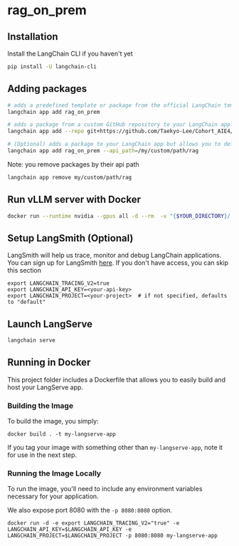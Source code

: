 # rag_on_prem

## Installation

Install the LangChain CLI if you haven't yet

```bash
pip install -U langchain-cli
```

## Adding packages

```bash
# adds a predefined template or package from the official LangChain templates repository to your application. (https://github.com/langchain-ai/langchain/tree/master/templates) 
langchain app add rag_on_prem

# adds a package from a custom GitHub repository to your LangChain application. (git+url or $OWNER/$REPO)
langchain app add --repo git+https://github.com/Taekyo-Lee/Cohort_AIE4/tree/main/Week%209/LangServe/my-app

# (Optional) adds a package to your LangChain app but allows you to define a custom API path where this package will be accessible. (defaults to `/{package_name}`)
langchain app add rag_on_prem --api_path=/my/custom/path/rag
```

Note: you remove packages by their api path

```bash
langchain app remove my/custom/path/rag
```

## Run vLLM server with Docker
```bash
docker run --runtime nvidia --gpus all -d --rm  -v "{$YOUR_DIRECTORY}/.cache/huggingface:/root/.cache/huggingface" -p 8000:8000 --ipc=host --env "HUGGING_FACE_HUB_TOKEN={$HF_KEY}" vllm/vllm-openai:latest --model deepseek-ai/deepseek-llm-7b-chat  --max_model_len 640
```

## Setup LangSmith (Optional)
LangSmith will help us trace, monitor and debug LangChain applications. 
You can sign up for LangSmith [here](https://smith.langchain.com/). 
If you don't have access, you can skip this section


```shell
export LANGCHAIN_TRACING_V2=true
export LANGCHAIN_API_KEY=<your-api-key>
export LANGCHAIN_PROJECT=<your-project>  # if not specified, defaults to "default"
```

## Launch LangServe

```bash
langchain serve
```

## Running in Docker

This project folder includes a Dockerfile that allows you to easily build and host your LangServe app.

### Building the Image

To build the image, you simply:

```shell
docker build . -t my-langserve-app
```

If you tag your image with something other than `my-langserve-app`,
note it for use in the next step.

### Running the Image Locally

To run the image, you'll need to include any environment variables
necessary for your application.

We also expose port 8080 with the `-p 8080:8080` option.

```shell
docker run -d -e export LANGCHAIN_TRACING_V2="true" -e LANGCHAIN_API_KEY=$LANGCHAIN_API_KEY -e LANGCHAIN_PROJECT=$LANGCHAIN_PROJECT -p 8080:8080 my-langserve-app
```
